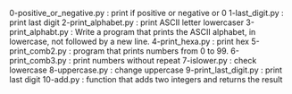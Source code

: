 0-positive_or_negative.py : print if positive or negative or 0
1-last_digit.py : print last digit
2-print_alphabet.py : print ASCII letter lowercaser
3-print_alphabt.py : Write a program that prints the ASCII alphabet, in lowercase, not followed by a new line.
4-print_hexa.py : print hex
5-print_comb2.py : program that prints numbers from 0 to 99.
6-print_comb3.py : print numbers without repeat
7-islower.py : check lowercase
8-uppercase.py : change uppercase
9-print_last_digit.py : print last digit
10-add.py : function that adds two integers and returns the result
